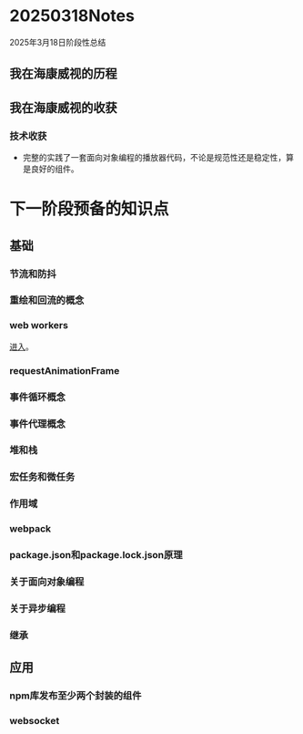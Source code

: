 # 20250318Notes
2025年3月18日阶段性总结

## 我在海康威视的历程

## 我在海康威视的收获

### 技术收获

- 完整的实践了一套面向对象编程的播放器代码，不论是规范性还是稳定性，算是良好的组件。



# 下一阶段预备的知识点

## 基础

### 节流和防抖

### 重绘和回流的概念

### web workers 
[进入](./WebWorkers.md)。

### requestAnimationFrame

### 事件循环概念

### 事件代理概念

### 堆和栈

### 宏任务和微任务

### 作用域

### webpack

### package.json和package.lock.json原理

### 关于面向对象编程

### 关于异步编程

### 继承




## 应用

### npm库发布至少两个封装的组件

### websocket
